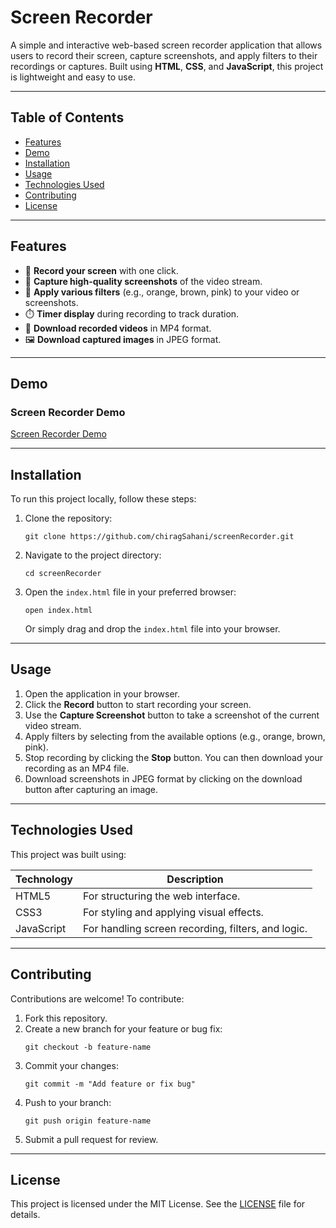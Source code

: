 
# Screen Recorder

A simple and interactive web-based screen recorder application that allows users to record their screen, capture screenshots, and apply filters to their recordings or captures. Built using **HTML**, **CSS**, and **JavaScript**, this project is lightweight and easy to use.

---

## Table of Contents

- [Features](#features)
- [Demo](#demo)
- [Installation](#installation)
- [Usage](#usage)
- [Technologies Used](#technologies-used)
- [Contributing](#contributing)
- [License](#license)

---

## Features

- 🎥 **Record your screen** with one click.
- 📸 **Capture high-quality screenshots** of the video stream.
- 🎨 **Apply various filters** (e.g., orange, brown, pink) to your video or screenshots.
- ⏱️ **Timer display** during recording to track duration.
- 💾 **Download recorded videos** in MP4 format.
- 🖼️ **Download captured images** in JPEG format.

---

## Demo

### Screen Recorder Demo

[Screen Recorder Demo](https://chirag9528.netlify.app)



---

## Installation

To run this project locally, follow these steps:

1. Clone the repository:
   ```
   git clone https://github.com/chiragSahani/screenRecorder.git
   ```

2. Navigate to the project directory:
   ```
   cd screenRecorder
   ```

3. Open the `index.html` file in your preferred browser:
   ```
   open index.html
   ```
   Or simply drag and drop the `index.html` file into your browser.

---

## Usage

1. Open the application in your browser.
2. Click the **Record** button to start recording your screen.
3. Use the **Capture Screenshot** button to take a screenshot of the current video stream.
4. Apply filters by selecting from the available options (e.g., orange, brown, pink).
5. Stop recording by clicking the **Stop** button. You can then download your recording as an MP4 file.
6. Download screenshots in JPEG format by clicking on the download button after capturing an image.

---

## Technologies Used

This project was built using:

| Technology    | Description                                          |
|---------------|------------------------------------------------------|
| HTML5         | For structuring the web interface.                  |
| CSS3          | For styling and applying visual effects.            |
| JavaScript    | For handling screen recording, filters, and logic.  |

---

## Contributing

Contributions are welcome! To contribute:

1. Fork this repository.
2. Create a new branch for your feature or bug fix:
   ```
   git checkout -b feature-name
   ```
3. Commit your changes:
   ```
   git commit -m "Add feature or fix bug"
   ```
4. Push to your branch:
   ```
   git push origin feature-name
   ```
5. Submit a pull request for review.

---

## License

This project is licensed under the MIT License. See the [LICENSE](LICENSE) file for details.

